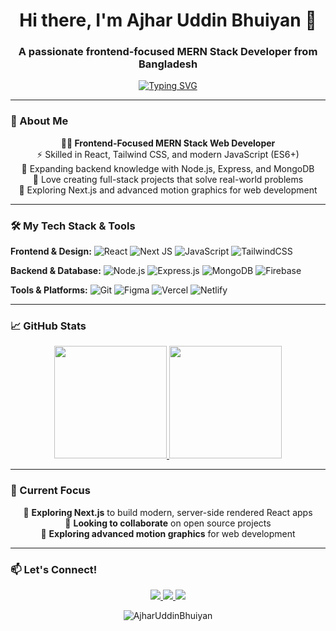 <h1 align="center">Hi there, I'm Ajhar Uddin Bhuiyan 👋</h1>
<h3 align="center">A passionate frontend-focused MERN Stack Developer from Bangladesh</h3>

<p align="center">
  <a href="https://github.com/AjharUddinBhuiyan">
    <img src="https://readme-typing-svg.herokuapp.com?font=Fira+Code&pause=1000&color=36BCF7&center=true&vCenter=true&width=435&lines=Crafting+beautiful+user+experiences;Clean+code+enthusiast;MERN+Stack+Developer;React+%7C+Tailwind+%7C+Node.js" alt="Typing SVG" />
  </a>
</p>

---

### 💫 About Me

<p align="center">
  <strong>👨‍💻 Frontend-Focused MERN Stack Web Developer</strong><br>
  ⚡ Skilled in React, Tailwind CSS, and modern JavaScript (ES6+)<br>
  🌱 Expanding backend knowledge with Node.js, Express, and MongoDB<br>
  🚀 Love creating full-stack projects that solve real-world problems<br>
  🔄 Exploring Next.js and advanced motion graphics for web development
</p>

---

### 🛠️ My Tech Stack & Tools

**Frontend & Design:**
![React](https://img.shields.io/badge/React-20232A?style=for-the-badge&logo=react&logoColor=61DAFB)
![Next JS](https://img.shields.io/badge/Next-black?style=for-the-badge&logo=next.js&logoColor=white)
![JavaScript](https://img.shields.io/badge/JavaScript-F7DF1E?style=for-the-badge&logo=javascript&logoColor=black)
![TailwindCSS](https://img.shields.io/badge/Tailwind_CSS-38B2AC?style=for-the-badge&logo=tailwind-css&logoColor=white)

**Backend & Database:**
![Node.js](https://img.shields.io/badge/Node.js-339933?style=for-the-badge&logo=nodedotjs&logoColor=white)
![Express.js](https://img.shields.io/badge/Express.js-000000?style=for-the-badge&logo=express&logoColor=white)
![MongoDB](https://img.shields.io/badge/MongoDB-47A248?style=for-the-badge&logo=mongodb&logoColor=white)
![Firebase](https://img.shields.io/badge/Firebase-FFCA28?style=for-the-badge&logo=firebase&logoColor=black)

**Tools & Platforms:**
![Git](https://img.shields.io/badge/Git-F05032?style=for-the-badge&logo=git&logoColor=white)
![Figma](https://img.shields.io/badge/Figma-F24E1E?style=for-the-badge&logo=figma&logoColor=white)
![Vercel](https://img.shields.io/badge/Vercel-000000?style=for-the-badge&logo=vercel&logoColor=white)
![Netlify](https://img.shields.io/badge/Netlify-00C7B7?style=for-the-badge&logo=netlify&logoColor=white)

---

### 📈 GitHub Stats

<p align="center">
  <a href="https://github.com/AjharUddinBhuiyan">
    <img height="180em" src="https://github-readme-stats.vercel.app/api?username=AjharUddinBhuiyan&show_icons=true&theme=radical&hide_border=true&count_private=true" />
    <img height="180em" src="https://github-readme-stats.vercel.app/api/top-langs/?username=AjharUddinBhuiyan&layout=compact&theme=radical&hide_border=true" />
  </a>
</p>

---

### 🔄 Current Focus

<p align="center">
  🚀 <strong>Exploring Next.js</strong> to build modern, server-side rendered React apps<br>
  🤝 <strong>Looking to collaborate</strong> on open source projects<br>
  🎨 <strong>Exploring advanced motion graphics</strong> for web development
</p>

---

### 📫 Let's Connect!

<p align="center">
  <a href="https://linkedin.com/in/ajharuddinbhuiyan/">
    <img src="https://img.shields.io/badge/LinkedIn-0077B5?style=for-the-badge&logo=linkedin&logoColor=white" />
  </a>
  <a href="mailto:bhuiyanrifat619@gmail.com">
    <img src="https://img.shields.io/badge/Email-D14836?style=for-the-badge&logo=gmail&logoColor=white" />
  </a>
  <a href="tel:+8801615861498">
    <img src="https://img.shields.io/badge/Phone-25D366?style=for-the-badge&logo=whatsapp&logoColor=white" />
  </a>
</p>

<p align="center">
  <img src="https://komarev.com/ghpvc/?username=AjharUddinBhuiyan&label=Profile%20Views&color=0e75b6&style=flat" alt="AjharUddinBhuiyan" />
</p>
